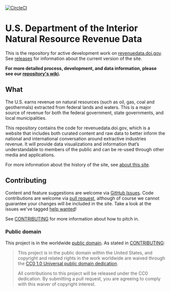 [![CircleCI](https://circleci.com/gh/onrr/doi-extractives-data/tree/dev.svg?style=svg)](https://circleci.com/gh/onrr/doi-extractives-data/tree/dev)

# U.S. Department of the Interior Natural Resource Revenue Data

This is the repository for active development work on [revenuedata.doi.gov](https://revenuedata.doi.gov). See [releases](https://github.com/onrr/doi-extractives-data/releases) for information about the current version of the site.

**For more detailed process, development, and data information, please see our [repository's wiki](https://github.com/onrr/doi-extractives-data/wiki).**

## What

The U.S. earns revenue on natural resources (such as oil, gas, coal and geothermals) extracted from federal lands and waters. This is a major source of revenue for both the federal government, state governments, and local municipalities.

This repository contains the code for revenuedata.doi.gov, which is a website that includes both curated content and raw data to better inform the national and international conversation around extractive industries revenue. It will provide data visualizations and information that’s  understandable to members of the public and can be re-used through other media and applications.

For more information about the history of the site, see [about this site](https://revenuedata.doi.gov/about/).

## Contributing 
Content and feature suggestions are welcome via [GitHub Issues](https://github.com/18F/doi-extractives-data/issues). Code contributions are welcome via [pull request](https://help.github.com/articles/using-pull-requests/), although of course we cannot guarantee your changes will be included in the site. Take a look at the issues we've tagged [help wanted](https://github.com/onrr/doi-extractives-data/issues?q=is%3Aopen+is%3Aissue+label%3A%22help+wanted%22)!

See [CONTRIBUTING](CONTRIBUTING.md) for more information about how to pitch in.

### Public domain

This project is in the worldwide [public domain](LICENSE.md). As stated in [CONTRIBUTING](CONTRIBUTING.md):

> This project is in the public domain within the United States, and copyright and related rights in the work worldwide are waived through the [CC0 1.0 Universal public domain dedication](https://creativecommons.org/publicdomain/zero/1.0/).
>
> All contributions to this project will be released under the CC0 dedication. By submitting a pull request, you are agreeing to comply with this waiver of copyright interest.

[Ruby]: https://www.ruby-lang.org/en/
[Jekyll]: http://jekyllrb.com/
[Node]: https://nodejs.org/en/
